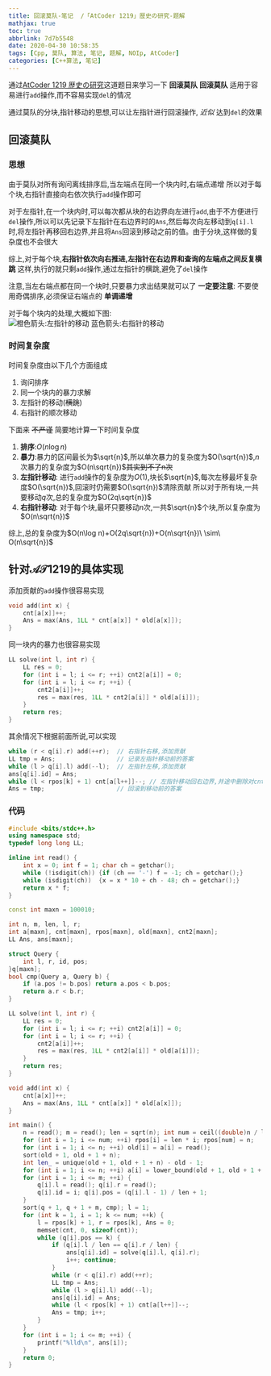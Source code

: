 ```yaml
---
title: 回滚莫队-笔记  /「AtCoder 1219」歴史の研究-题解
mathjax: true
toc: true
abbrlink: 7d7b5548
date: 2020-04-30 10:58:35
tags: [Cpp, 莫队, 算法, 笔记, 题解, NOIp, AtCoder]
categories: [C++算法, 笔记]
---
```


通过[AtCoder 1219 歴史の研究](https://www.luogu.com.cn/problem/AT1219)这道题目来学习一下 __回滚莫队__
__回滚莫队__ 适用于容易进行`add`操作,而不容易实现`del`的情况

通过莫队的分块,指针移动的思想,可以让左指针进行回滚操作, *近似* 达到`del`的效果
<!--more-->

## 回滚莫队
### 思想
由于莫队对所有询问离线排序后,当左端点在同一个块内时,右端点递增
所以对于每个块,右指针直接向右依次执行`add`操作即可

对于左指针,在一个块内时,可以每次都从块的右边界向左进行`add`,由于不方便进行`del`操作,所以可以先记录下左指针在右边界时的`Ans`,然后每次向左移动到`q[i].l`时,将左指针再移回右边界,并且将`Ans`回滚到移动之前的值。由于分块,这样做的复杂度也不会很大

综上,对于每个块,__右指针依次向右推进,左指针在右边界和查询的左端点之间反复横跳__
这样,执行的就只剩`add`操作,通过左指针的横跳,避免了`del`操作

注意,当左右端点都在同一个块时,只要暴力求出结果就可以了
__一定要注意__: 不要使用奇偶排序,必须保证右端点的 __单调递增__

对于每个块内的处理,大概如下图:
![橙色箭头:左指针的移动 蓝色箭头:右指针的移动](/7d7b5548/RollBackMosAlgo.png)

### 时间复杂度
时间复杂度由以下几个方面组成
1. 询问排序
2. 同一个块内的暴力求解
3. 左指针的移动(~~横跳~~)
4. 右指针的顺次移动

下面来 ~~不严谨~~ 简要地计算一下时间复杂度
1. __排序__:$O(n\log n)$
2. __暴力__:暴力的区间最长为$\sqrt{n}$,所以单次暴力的复杂度为$O(\sqrt{n})$,$n$次暴力的复杂度为$O(n\sqrt{n})$~~其实到不了n次~~
3. __左指针移动__: 进行`add`操作的复杂度为$O(1)$,块长$\sqrt{n}$,每次左移最坏复杂度$O(\sqrt{n})$,回滚时仍需要$O(\sqrt{n})$清除贡献
所以对于所有块,一共要移动$q$次,总的复杂度为$O(2q\sqrt{n})$
4. __右指针移动__: 对于每个块,最坏只要移动$n$次,一共$\sqrt{n}$个块,所以复杂度为$O(n\sqrt{n})$

综上,总的复杂度为$O(n\log n)+O(2q\sqrt{n})+O(n\sqrt{n})\ \sim\ O(n\sqrt{n})$

## 针对$\mathcal{AT1219}$的具体实现
添加贡献的`add`操作很容易实现
```cpp
void add(int x) {
    cnt[a[x]]++;
    Ans = max(Ans, 1LL * cnt[a[x]] * old[a[x]]);
}
```

同一块内的暴力也很容易实现
```cpp
LL solve(int l, int r) {
    LL res = 0;
    for (int i = l; i <= r; ++i) cnt2[a[i]] = 0;
    for (int i = l; i <= r; ++i) {
        cnt2[a[i]]++;
        res = max(res, 1LL * cnt2[a[i]] * old[a[i]]);
    }
    return res;
}
```

其余情况下根据前面所说,可以实现
```cpp
while (r < q[i].r) add(++r);  // 右指针右移,添加贡献
LL tmp = Ans;                 // 记录左指针移动前的答案
while (l > q[i].l) add(--l);  // 左指针左移,添加贡献
ans[q[i].id] = Ans;
while (l < rpos[k] + 1) cnt[a[l++]]--; // 左指针移动回右边界,并途中删除对cnt的贡献
Ans = tmp;                    // 回滚到移动前的答案
```

### 代码
```cpp
#include <bits/stdc++.h>
using namespace std;
typedef long long LL;

inline int read() {
    int x = 0; int f = 1; char ch = getchar();
    while (!isdigit(ch)) {if (ch == '-') f = -1; ch = getchar();}
    while (isdigit(ch))  {x = x * 10 + ch - 48; ch = getchar();}
    return x * f;
}

const int maxn = 100010;

int n, m, len, l, r;
int a[maxn], cnt[maxn], rpos[maxn], old[maxn], cnt2[maxn];
LL Ans, ans[maxn];

struct Query {
    int l, r, id, pos;
}q[maxn];
bool cmp(Query a, Query b) {
    if (a.pos != b.pos) return a.pos < b.pos;
    return a.r < b.r;
}

LL solve(int l, int r) {
    LL res = 0;
    for (int i = l; i <= r; ++i) cnt2[a[i]] = 0;
    for (int i = l; i <= r; ++i) {
        cnt2[a[i]]++;
        res = max(res, 1LL * cnt2[a[i]] * old[a[i]]);
    }
    return res;
}

void add(int x) {
    cnt[a[x]]++;
    Ans = max(Ans, 1LL * cnt[a[x]] * old[a[x]]);
}

int main() {
    n = read(); m = read(); len = sqrt(n); int num = ceil((double)n / len);
    for (int i = 1; i <= num; ++i) rpos[i] = len * i; rpos[num] = n;
    for (int i = 1; i <= n; ++i) old[i] = a[i] = read();
    sort(old + 1, old + 1 + n);
    int len_ = unique(old + 1, old + 1 + n) - old - 1;
    for (int i = 1; i <= n; ++i) a[i] = lower_bound(old + 1, old + 1 + len_, a[i]) - old;
    for (int i = 1; i <= m; ++i) {
        q[i].l = read(); q[i].r = read();
        q[i].id = i; q[i].pos = (q[i].l - 1) / len + 1;
    }
    sort(q + 1, q + 1 + m, cmp); l = 1;
    for (int k = 1, i = 1; k <= num; ++k) {
        l = rpos[k] + 1, r = rpos[k], Ans = 0;
        memset(cnt, 0, sizeof(cnt));
        while (q[i].pos == k) {
            if (q[i].l / len == q[i].r / len) {
                ans[q[i].id] = solve(q[i].l, q[i].r);
                i++; continue;
            }
            while (r < q[i].r) add(++r);
            LL tmp = Ans;
            while (l > q[i].l) add(--l);
            ans[q[i].id] = Ans;
            while (l < rpos[k] + 1) cnt[a[l++]]--;
            Ans = tmp; i++;
        }
    }
    for (int i = 1; i <= m; ++i) {
        printf("%lld\n", ans[i]);
    }
    return 0;
}
```